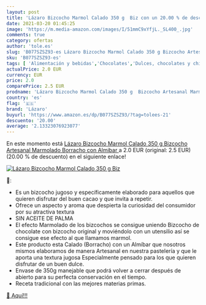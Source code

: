 ```yaml
---
layout: post
title: 'Lázaro Bizcocho Marmol Calado 350 g  Biz con un 20.00 % de descuento'
date: 2021-03-20 01:45:25
image: 'https://m.media-amazon.com/images/I/51mmC9xYfjL._SL400_.jpg'
comments: true
category: ofertas
author: 'tole.es'
slug: 'B077SZSZ93-es Lázaro Bizcocho Marmol Calado 350 g Bizcocho Artesanal...'
sku: 'B077SZSZ93-es'
tags: [ 'Alimentación y bebidas','Chocolates','Dulces, chocolates y chicles','Surtidos de chocolates','almibar','bizcocho','lázaro', ]
actualPrice: 2.0 EUR
currency: EUR
price: 2.0
comparePrice: 2.5 EUR
prodname: 'Lázaro Bizcocho Marmol Calado 350 g  Bizcocho Artesanal Marmolado Borracho con Almibar '
country: 'es'
flag: '🇪🇸'
brand: 'Lázaro'
buyurl: 'https://www.amazon.es/dp/B077SZSZ93/?tag=tolees-21'
descuento: '20.00'
average: '2.13323076923077'
---
```


En este momento está [Lázaro Bizcocho Marmol Calado 350 g  Bizcocho Artesanal Marmolado Borracho con Almibar ](https://www.amazon.es/dp/B077SZSZ93/?tag=tolees-21) a 2.0 EUR (original: 2.5 EUR) (20.00 %  de descuento) en el siguiente enlace!

[![Lázaro Bizcocho Marmol Calado 350 g  Biz](https://m.media-amazon.com/images/I/51mmC9xYfjL._SL400_.jpg)](https://www.amazon.es/dp/B077SZSZ93/?tag=tolees-21)

🔎:

- Es un bizcocho jugoso y específicamente elaborado para aquellos que quieren disfrutar del buen cacao y que invita a repetir.
- Ofrece un aspecto y aroma que despierta la curiosidad del consumidor por su atractiva textura
- SIN ACEITE DE PALMA
- El efecto Marmolado de los bizcochos se consigue uniendo Bizcocho de chocolate con bizcocho original y moviéndolo con un utensilio así se consigue ese efecto al que llamamos marmol.
- Este producto esta Calado (Borracho) con un Almíbar que nosotros mismos elaboramos de manera Artesanal en nuestra pastelería y que le aporta una textura jugosa Especialmente pensado para los que quieren disfrutar de un buen dulce.
- Envase de 350g manejable que podrá volver a cerrar después de abierto para su perfecta conservación en el tiempo.
- Receta tradicional con las mejores materias primas.

[🛒 Aquí!!!](https://www.amazon.es/dp/B077SZSZ93/?tag=tolees-21)
